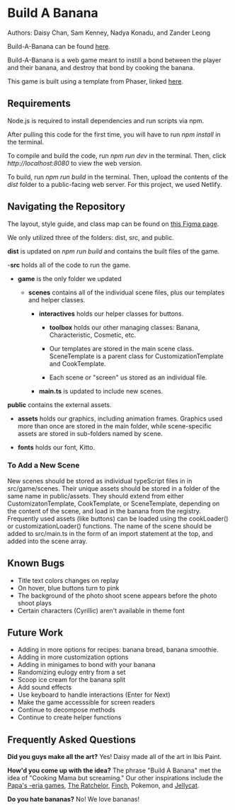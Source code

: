 # Build A Banana
Authors: Daisy Chan, Sam Kenney, Nadya Konadu, and Zander Leong

Build-A-Banana can be found  [here](buildabanana.netlify.app).

Build-A-Banana is a web game meant to instill a bond between the player and their banana, and destroy that bond by cooking the banana. 

This game is built using a template from Phaser, linked [here](https://github.com/phaserjs/template-nextjs). 

## Requirements
Node.js is required to install dependencies and run scripts via npm.

After pulling this code for the first time, you will have to run *npm install* in the terminal.

To compile and build the code, run *npm run dev* in the terminal. Then, click *http://localhost:8080* to view the web version. 

To build, run *npm run build* in the terminal. Then, upload the contents of the *dist* folder to a public-facing web server. For this project, we used Netlify. 

## Navigating the Repository

The layout, style guide, and class map can be found on [this Figma page](https://www.figma.com/proto/EsI8IQl0QP7oHOVFBhOmLT/Build-A-Banana?node-id=125-59&t=jBRwfzo9fOuBfKHW-1).

We only utilized three of the folders: dist, src, and public.

**dist** is updated on *npm run build* and contains the built files of the game.

-**src** holds all of the code to run the game. 

- **game** is the only folder we updated
    
     - **scenes** contains all of the individual scene files, plus our templates and helper classes.
        
        - **interactives** holds our helper classes for buttons. 
            
            - **toolbox** holds our other managing classes: Banana, Characteristic, Cosmetic, etc.
            
            - Our templates are stored in the main scene class. SceneTemplate is a parent class for CustomizationTemplate and CookTemplate.
            
            - Each scene or "screen" us stored as an individual file.
            
        - **main.ts** is updated to include new scenes.

**public** contains the external assets. 

- **assets** holds our graphics, including animation frames. Graphics used more than once are stored in the main folder, while scene-specific assets are stored in sub-folders named by scene.

- **fonts** holds our font, Kitto. 

### To Add a New Scene
New scenes should be stored as individual typeScript files in in src/game/scenes. Their unique assets should be stored in a folder of the same name in public/assets.
They should extend from either CustomizatonTemplate, CookTemplate, or SceneTemplate, depending on the content of the scene, and load in the banana from the registry. Frequently used assets (like buttons) can be loaded using the cookLoader() or customizationLoader() functions. 
The name of the scene should be added to src/main.ts in the form of an import statement at the top, and added into the scene array. 

## Known Bugs
- Title text colors changes on replay
- On hover, blue buttons turn to pink
- The background of the photo shoot scene appears before the photo shoot plays
- Certain characters (Cyrillic) aren't available in theme font

## Future Work
- Adding in more options for recipes: banana bread, banana smoothie.
- Adding in more customization options
- Adding in minigames to bond with your banana
- Randomizing eulogy entry from a set
- Scoop ice cream for the banana split
- Add sound effects
- Use keyboard to handle interactions (Enter for Next)
- Make the game accesssible for screen readers
- Continue to decompose methods
- Continue to create helper functions

## Frequently Asked Questions
**Did you guys make all the art?**
Yes! Daisy made all of the art in Ibis Paint. 

**How'd you come up with the idea?**
The phrase "Build A Banana" met the idea of "Cooking Mama but screaming." Our other inspirations include the [Papa's -eria games](https://papasgamesfree.io/#google_vignette), [The Ratchelor](https://algorat.club/ratchelor/), [Finch](https://finchcare.com/), Pokemon, and [Jellycat](https://us.jellycat.com/). 

**Do you hate bananas?**
No! We love bananas!

